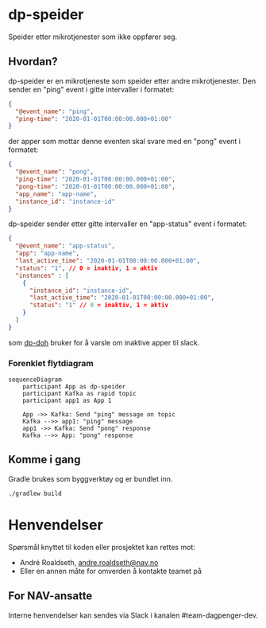 # dp-speider

Speider etter mikrotjenester som ikke oppfører seg.


## Hvordan?

dp-speider er en mikrotjeneste som speider etter andre mikrotjenester. Den sender en "ping" event i gitte intervaller i formatet: 

```json
{
  "@event_name": "ping",
  "ping-time": "2020-01-01T00:00:00.000+01:00"
}
```

der apper som mottar denne eventen skal svare med en "pong" event i formatet:

```json
{
  "@event_name": "pong",
  "ping-time": "2020-01-01T00:00:00.000+01:00",
  "pong-time": "2020-01-01T00:00:00.000+01:00",
  "app_name": "app-name",
  "instance_id": "instance-id"
}
```

dp-speider sender etter gitte intervaller en "app-status" event i formatet:

```json
{
  "@event_name": "app-status",
  "app": "app-name",
  "last_active_time": "2020-01-01T00:00:00.000+01:00",
  "status": "1", // 0 = inaktiv, 1 = aktiv
  "instances" : [
    {
      "instance_id": "instance-id",
      "last_active_time": "2020-01-01T00:00:00.000+01:00",
      "status": "1" // 0 = inaktiv, 1 = aktiv
    }
  ]
}
```

som [dp-doh](https://github.com/navikt/dp-doh) bruker for å varsle om inaktive apper til slack.

### Forenklet flytdiagram

```mermaid
sequenceDiagram
    participant App as dp-speider
    participant Kafka as rapid topic
    participant app1 as App 1
    
    App ->> Kafka: Send "ping" message on topic
    Kafka -->> app1: "ping" message
    app1 ->> Kafka: Send "pong" response
    Kafka -->> App: "pong" response
```

## Komme i gang

Gradle brukes som byggverktøy og er bundlet inn.

`./gradlew build`

# Henvendelser

Spørsmål knyttet til koden eller prosjektet kan rettes mot:

* André Roaldseth, andre.roaldseth@nav.no
* Eller en annen måte for omverden å kontakte teamet på

## For NAV-ansatte

Interne henvendelser kan sendes via Slack i kanalen #team-dagpenger-dev.
